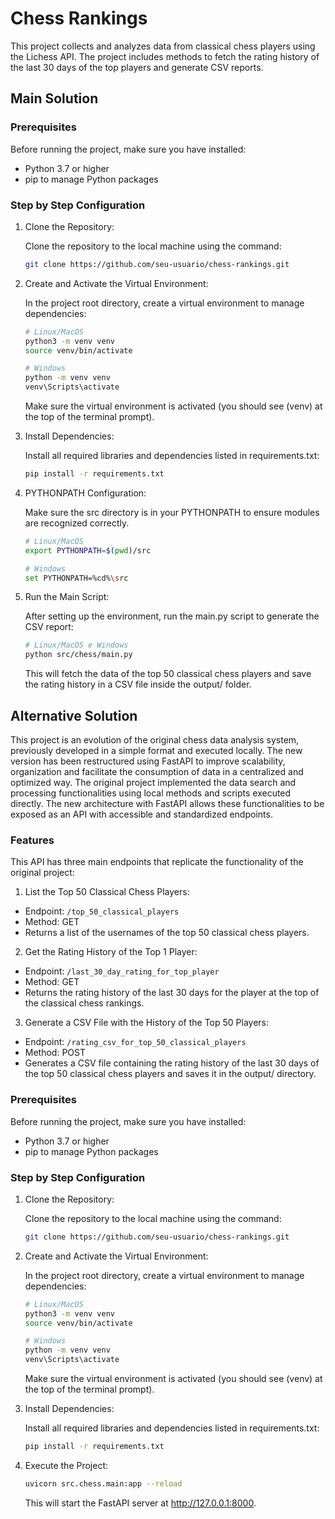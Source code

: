 # Chess Rankings

This project collects and analyzes data from classical chess players using the Lichess API. The project includes methods to fetch the rating history of the last 30 days of the top players and generate CSV reports.

## Main Solution
### Prerequisites

Before running the project, make sure you have installed:

- Python 3.7 or higher
- pip to manage Python packages

### Step by Step Configuration

1. Clone the Repository:

    Clone the repository to the local machine using the command:

    ```bash
    git clone https://github.com/seu-usuario/chess-rankings.git
    ```

2. Create and Activate the Virtual Environment:

    In the project root directory, create a virtual environment to manage dependencies:

    ```bash
    # Linux/MacOS
    python3 -m venv venv
    source venv/bin/activate

    # Windows
    python -m venv venv
    venv\Scripts\activate
    ```

    Make sure the virtual environment is activated (you should see (venv) at the top of the terminal prompt).

3. Install Dependencies:

    Install all required libraries and dependencies listed in requirements.txt:

    ```bash
    pip install -r requirements.txt
    ```
4. PYTHONPATH Configuration:

    Make sure the src directory is in your PYTHONPATH to ensure modules are recognized correctly.

    ```bash
    # Linux/MacOS
    export PYTHONPATH=$(pwd)/src

    # Windows
    set PYTHONPATH=%cd%\src
    ```

5. Run the Main Script:

    After setting up the environment, run the main.py script to generate the CSV report:

    ```bash
    # Linux/MacOS e Windows
    python src/chess/main.py
    ```

    This will fetch the data of the top 50 classical chess players and save the rating history in a CSV file inside the output/ folder.


## Alternative Solution

This project is an evolution of the original chess data analysis system, previously developed in a simple format and executed locally. The new version has been restructured using FastAPI to improve scalability, organization and facilitate the consumption of data in a centralized and optimized way. The original project implemented the data search and processing functionalities using local methods and scripts executed directly. The new architecture with FastAPI allows these functionalities to be exposed as an API with accessible and standardized endpoints.

### Features

This API has three main endpoints that replicate the functionality of the original project:

1. List the Top 50 Classical Chess Players:

- Endpoint: `/top_50_classical_players`
- Method: GET
- Returns a list of the usernames of the top 50 classical chess players.

2. Get the Rating History of the Top 1 Player:

- Endpoint: `/last_30_day_rating_for_top_player`
- Method: GET
- Returns the rating history of the last 30 days for the player at the top of the classical chess rankings.

3. Generate a CSV File with the History of the Top 50 Players:

- Endpoint: `/rating_csv_for_top_50_classical_players`
- Method: POST
- Generates a CSV file containing the rating history of the last 30 days of the top 50 classical chess players and saves it in the output/ directory.

### Prerequisites

Before running the project, make sure you have installed:

- Python 3.7 or higher
- pip to manage Python packages

### Step by Step Configuration

1. Clone the Repository:

    Clone the repository to the local machine using the command:

    ```bash
    git clone https://github.com/seu-usuario/chess-rankings.git
    ```

2. Create and Activate the Virtual Environment:

    In the project root directory, create a virtual environment to manage dependencies:

    ```bash
    # Linux/MacOS
    python3 -m venv venv
    source venv/bin/activate

    # Windows
    python -m venv venv
    venv\Scripts\activate
    ```

    Make sure the virtual environment is activated (you should see (venv) at the top of the terminal prompt).

3. Install Dependencies:

    Install all required libraries and dependencies listed in requirements.txt:

    ```bash
    pip install -r requirements.txt
    ```
4. Execute the Project:

    ```bash
    uvicorn src.chess.main:app --reload
    ```
    This will start the FastAPI server at http://127.0.0.1:8000.